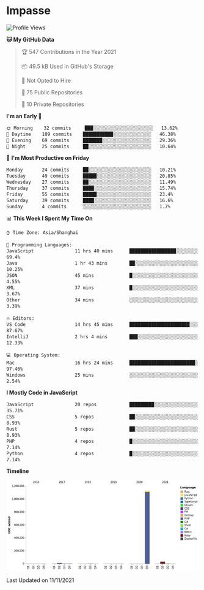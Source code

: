 # Impasse

<!--START_SECTION:waka-->
![Profile Views](http://img.shields.io/badge/Profile%20Views-0-blue)

**🐱 My GitHub Data** 

> 🏆 547 Contributions in the Year 2021
 > 
> 📦 49.5 kB Used in GitHub's Storage 
 > 
> 🚫 Not Opted to Hire
 > 
> 📜 75 Public Repositories 
 > 
> 🔑 10 Private Repositories  
 > 
**I'm an Early 🐤** 

```text
🌞 Morning    32 commits     ███░░░░░░░░░░░░░░░░░░░░░░   13.62% 
🌆 Daytime    109 commits    ███████████░░░░░░░░░░░░░░   46.38% 
🌃 Evening    69 commits     ███████░░░░░░░░░░░░░░░░░░   29.36% 
🌙 Night      25 commits     ██░░░░░░░░░░░░░░░░░░░░░░░   10.64%

```
📅 **I'm Most Productive on Friday** 

```text
Monday       24 commits     ██░░░░░░░░░░░░░░░░░░░░░░░   10.21% 
Tuesday      49 commits     █████░░░░░░░░░░░░░░░░░░░░   20.85% 
Wednesday    27 commits     ██░░░░░░░░░░░░░░░░░░░░░░░   11.49% 
Thursday     37 commits     ████░░░░░░░░░░░░░░░░░░░░░   15.74% 
Friday       55 commits     █████░░░░░░░░░░░░░░░░░░░░   23.4% 
Saturday     39 commits     ████░░░░░░░░░░░░░░░░░░░░░   16.6% 
Sunday       4 commits      ░░░░░░░░░░░░░░░░░░░░░░░░░   1.7%

```


📊 **This Week I Spent My Time On** 

```text
⌚︎ Time Zone: Asia/Shanghai

💬 Programming Languages: 
JavaScript               11 hrs 40 mins      █████████████████░░░░░░░░   69.4% 
Java                     1 hr 43 mins        ██░░░░░░░░░░░░░░░░░░░░░░░   10.25% 
JSON                     45 mins             █░░░░░░░░░░░░░░░░░░░░░░░░   4.55% 
XML                      37 mins             █░░░░░░░░░░░░░░░░░░░░░░░░   3.67% 
Other                    34 mins             ░░░░░░░░░░░░░░░░░░░░░░░░░   3.39%

🔥 Editors: 
VS Code                  14 hrs 45 mins      ██████████████████████░░░   87.67% 
IntelliJ                 2 hrs 4 mins        ███░░░░░░░░░░░░░░░░░░░░░░   12.33%

💻 Operating System: 
Mac                      16 hrs 24 mins      ████████████████████████░   97.46% 
Windows                  25 mins             ░░░░░░░░░░░░░░░░░░░░░░░░░   2.54%

```

**I Mostly Code in JavaScript** 

```text
JavaScript               20 repos            █████████░░░░░░░░░░░░░░░░   35.71% 
CSS                      5 repos             ██░░░░░░░░░░░░░░░░░░░░░░░   8.93% 
Rust                     5 repos             ██░░░░░░░░░░░░░░░░░░░░░░░   8.93% 
PHP                      4 repos             █░░░░░░░░░░░░░░░░░░░░░░░░   7.14% 
Python                   4 repos             █░░░░░░░░░░░░░░░░░░░░░░░░   7.14%

```


**Timeline**

![Chart not found](https://raw.githubusercontent.com/impasse/impasse/master/charts/bar_graph.png) 


 Last Updated on 11/11/2021
<!--END_SECTION:waka-->

